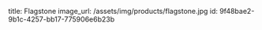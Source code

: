 title: Flagstone
image_url: /assets/img/products/flagstone.jpg
id: 9f48bae2-9b1c-4257-bb17-775906e6b23b
